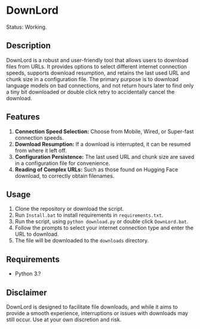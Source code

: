 # DownLord
Status: Working.

## Description

DownLord is a robust and user-friendly tool that allows users to download files from URLs. It provides options to select different internet connection speeds, supports download resumption, and retains the last used URL and chunk size in a configuration file. The primary purpose is to download language models on bad connections, and not return hours later to find only a tiny bit downloaded or double click retry to accidentally cancel the download.

## Features

1. **Connection Speed Selection:** Choose from Mobile, Wired, or Super-fast connection speeds.
2. **Download Resumption:** If a download is interrupted, it can be resumed from where it left off.
3. **Configuration Persistence:** The last used URL and chunk size are saved in a configuration file for convenience.
4. **Reading of Complex URLs:** Such as those found on Hugging Face download, to correctly obtain filenames.

## Usage

1. Clone the repository or download the script.
2. Run `Install.bat` to install requirements in `requirements.txt`.
3. Run the script, using `python download.py` or double click `DownLord.bat`.
4. Follow the prompts to select your internet connection type and enter the URL to download.
5. The file will be downloaded to the `downloads` directory.

## Requirements

- Python 3.?

## Disclaimer

DownLord is designed to facilitate file downloads, and while it aims to provide a smooth experience, interruptions or issues with downloads may still occur. Use at your own discretion and risk.
